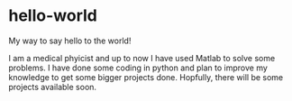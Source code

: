 # hello-world
My way to say hello to the world!

I am a medical phyicist and up to now I have used Matlab to solve some problems.
I have done some coding in python and plan to improve my knowledge to get some bigger projects done.
Hopfully, there will be some projects available soon.
